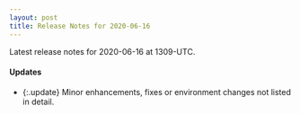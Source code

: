 ```yaml
---
layout: post
title: Release Notes for 2020-06-16
---
```


Latest release notes for 2020-06-16 at 1309-UTC.

<div class='updates' markdown='1'>

#### Updates

- {:.update} Minor enhancements, fixes or environment changes not listed in detail.

</div>


